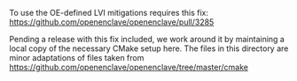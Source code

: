 To use the OE-defined LVI mitigations requires this fix:
https://github.com/openenclave/openenclave/pull/3285

Pending a release with this fix included, we work around it by maintaining a local copy of the necessary CMake setup here. The files in this directory are minor adaptations of files taken from https://github.com/openenclave/openenclave/tree/master/cmake